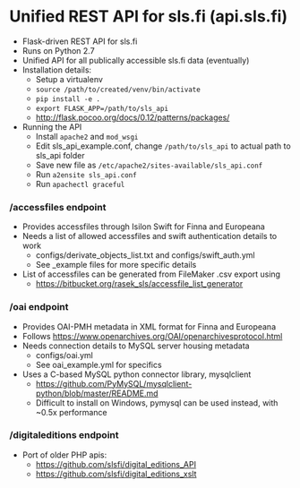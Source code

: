 # Unified REST API for sls.fi (api.sls.fi)
- Flask-driven REST API for sls.fi
- Runs on Python 2.7
- Unified API for all publically accessible sls.fi data (eventually)
- Installation details:
    - Setup a virtualenv
    - `source /path/to/created/venv/bin/activate`
    - `pip install -e .`
    - `export FLASK_APP=/path/to/sls_api`
    - http://flask.pocoo.org/docs/0.12/patterns/packages/
- Running the API
    - Install `apache2` and `mod_wsgi`
    - Edit sls_api_example.conf, change `/path/to/sls_api` to actual path to sls_api folder
    - Save new file as `/etc/apache2/sites-available/sls_api.conf`
    - Run `a2ensite sls_api.conf`
    - Run `apachectl graceful`
    
### /accessfiles endpoint
- Provides accessfiles through Isilon Swift for Finna and Europeana
- Needs a list of allowed accessfiles and swift authentication details to work
    - configs/derivate_objects_list.txt and configs/swift_auth.yml
    - See _example files for more specific details
- List of accessfiles can be generated from FileMaker .csv export using
    - https://bitbucket.org/rasek_sls/accessfile_list_generator
    
### /oai endpoint
- Provides OAI-PMH metadata in XML format for Finna and Europeana
- Follows https://www.openarchives.org/OAI/openarchivesprotocol.html
- Needs connection details to MySQL server housing metadata
    - configs/oai.yml
    - See oai_example.yml for specifics
- Uses a C-based MySQL python connector library, mysqlclient
    - https://github.com/PyMySQL/mysqlclient-python/blob/master/README.md
    - Difficult to install on Windows, pymysql can be used instead, with ~0.5x performance
 
### /digitaleditions endpoint
- Port of older PHP apis:
    - https://github.com/slsfi/digital_editions_API 
    - https://github.com/slsfi/digital_editions_xslt
 